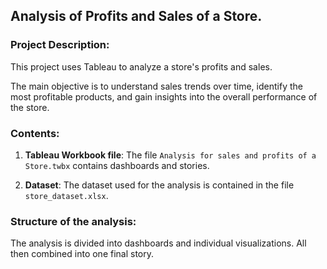 ## Analysis of Profits and Sales of a Store.

### Project Description:
This project uses Tableau to analyze a store's profits and sales.

The main objective is to understand sales trends over time, identify the most profitable products, and gain insights into the overall performance of the store.

### Contents:
1. **Tableau Workbook file**: The file `Analysis for sales and profits of a Store.twbx` contains dashboards and stories.

2. **Dataset**: The dataset used for the analysis is contained in the file `store_dataset.xlsx`.


### Structure of the analysis:
The analysis is divided into dashboards and individual visualizations.
All then combined into one final story.